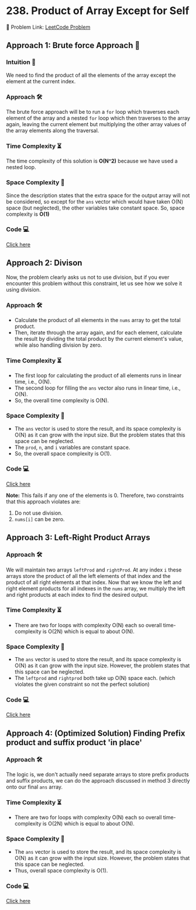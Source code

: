 # 238. Product of Array Except for Self

🔗 Problem Link: [LeetCode Problem](https://leetcode.com/problems/product-of-array-except-self/description/)

## Approach 1: Brute force Approach 🧐

### Intuition 🤔
We need to find the product of all the elements of the array except the element at the current index. 

### Approach 🛠️
The brute force approach will be to run a `for` loop which traverses each element of the array and a nested `for` loop which then traverses to the array again, leaving the current element but multiplying the other array values of the array elements along the traversal.

### Time Complexity ⏳
The time complexity of this solution is **O(N^2)** because we have used a nested loop.

### Space Complexity 🚀
Since the description states that the extra space for the output array will not be considered, so except for the `ans` vector which would have taken O(N) space (but neglected), the other variables take constant space.
So, space complexity is **O(1)**

### Code 💻
<a href="https://github.com/ayushichoudhary-19/3MonthDSA/blob/main/Arrays/Medium/238%20Product%20of%20Array%20Except%20Self/238-Approach1.cpp"> Click here </a>

## Approach 2: Divison
Now, the problem clearly asks us not to use division, but if you ever encounter this problem without this constraint, let us see how we solve it using division.

### Approach 🛠️
- Calculate the product of all elements in the `nums` array to get the total product.
- Then, iterate through the array again, and for each element, calculate the result by dividing the total product by the current element's value, while also handling division by zero.

### Time Complexity ⏳
- The first loop for calculating the product of all elements runs in linear time, i.e., O(N).
- The second loop for filling the `ans` vector also runs in linear time, i.e., O(N).
- So, the overall time complexity is O(N).

### Space Complexity 🚀
- The `ans` vector is used to store the result, and its space complexity is O(N) as it can grow with the input size. But the problem states that this space can be neglected.
- The `prod`, `n`, and `i` variables are constant space.
- So, the overall space complexity is O(1).

### Code 💻
<a href="https://github.com/ayushichoudhary-19/3MonthDSA/blob/main/Arrays/Medium/238%20Product%20of%20Array%20Except%20Self/238-Approach2.cpp"> Click here </a>

**Note:** This fails if any one of the elements is 0.
Therefore, two constraints that this approach violates are:
1. Do not use division.
2. `nums[i]` can be zero.

## Approach 3: Left-Right Product Arrays

### Approach 🛠️
We will maintain two arrays `leftProd` and `rightProd`. At any index `i` these arrays store the product of all the left elements of that index and the product of all right elements at that index.
Now that we know the left and right element products for all indexes in the `nums` array, we multiply the left and right products at each index to find the desired output.


### Time Complexity ⏳
- There are two for loops with complexity O(N) each so overall time-complexity is O(2N) which is equal to about O(N).

### Space Complexity 🚀
- The `ans` vector is used to store the result, and its space complexity is O(N) as it can grow with the input size. However, the problem states that this space can be neglected.
- The `leftprod` and `rightprod` both take up O(N) space each.
(which violates the given constraint so not the perfect solution)
### Code 💻
<a href="https://github.com/ayushichoudhary-19/3MonthDSA/blob/main/Arrays/Medium/238%20Product%20of%20Array%20Except%20Self/238-Approach3.cpp"> Click here </a>

## Approach 4: (Optimized Solution) Finding Prefix product and suffix product 'in place'

### Approach 🛠️
The logic is, we don't actually need separate arrays to store prefix products and suffix products, we can do the approach discussed in method 3 directly onto our final `ans` array.

### Time Complexity ⏳
- There are two for loops with complexity O(N) each so overall time-complexity is O(2N) which is equal to about O(N).

### Space Complexity 🚀
- The `ans` vector is used to store the result, and its space complexity is O(N) as it can grow with the input size. However, the problem states that this space can be neglected.
- Thus, overall space complexity is O(1).
### Code 💻
<a href="https://github.com/ayushichoudhary-19/3MonthDSA/blob/main/Arrays/Medium/238%20Product%20of%20Array%20Except%20Self/238-Approach4.cpp"> Click here </a>

